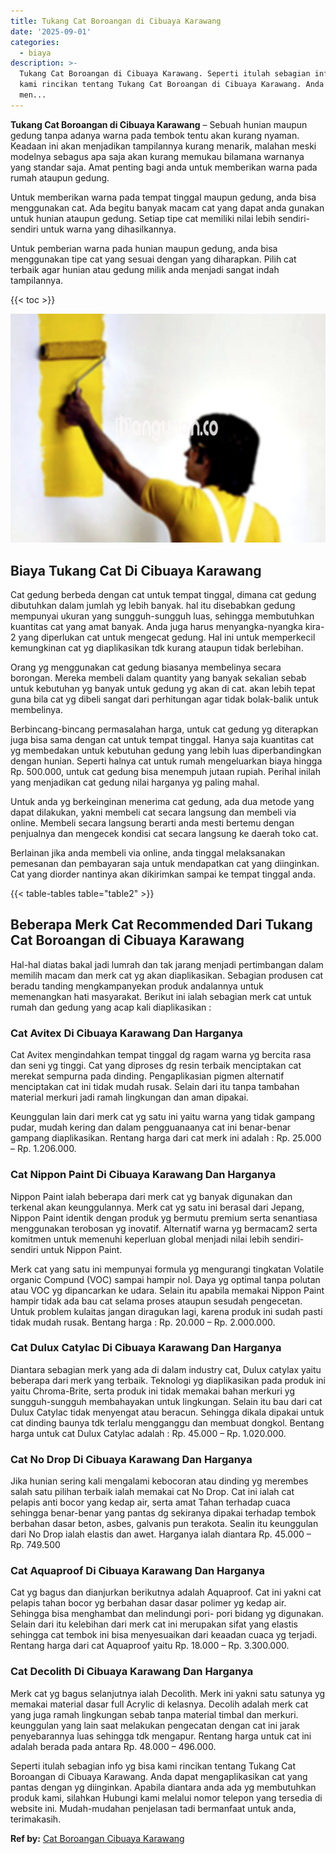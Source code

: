 ```yaml
---
title: Tukang Cat Boroangan di Cibuaya Karawang
date: '2025-09-01'
categories:
  - biaya
description: >-
  Tukang Cat Boroangan di Cibuaya Karawang. Seperti itulah sebagian info yg bisa
  kami rincikan tentang Tukang Cat Boroangan di Cibuaya Karawang. Anda dapat
  men...
---
```


**Tukang Cat Boroangan di Cibuaya Karawang** – Sebuah hunian maupun gedung tanpa adanya warna pada tembok tentu akan kurang nyaman. Keadaan ini akan menjadikan tampilannya kurang menarik, malahan meski modelnya sebagus apa saja akan kurang memukau bilamana warnanya yang standar saja. Amat penting bagi anda untuk memberikan warna pada rumah ataupun gedung.

Untuk memberikan warna pada tempat tinggal maupun gedung, anda bisa menggunakan cat. Ada begitu banyak macam cat yang dapat anda gunakan untuk hunian ataupun gedung. Setiap tipe cat memiliki nilai lebih sendiri-sendiri untuk warna yang dihasilkannya.

Untuk pemberian warna pada hunian maupun gedung, anda bisa menggunakan tipe cat yang sesuai dengan yang diharapkan. Pilih cat terbaik agar hunian atau gedung milik anda menjadi sangat indah tampilannya.

{{< toc >}}

![Tukang Cat Boroangan di Cibuaya Karawang](/images/jasa-cat-murah20.png)

## Biaya Tukang Cat Di Cibuaya Karawang

Cat gedung berbeda dengan cat untuk tempat tinggal, dimana cat gedung dibutuhkan dalam jumlah yg lebih banyak. hal itu disebabkan gedung mempunyai ukuran yang sungguh-sungguh luas, sehingga membutuhkan kuantitas cat yang amat banyak. Anda juga harus menyangka-nyangka kira-2 yang diperlukan cat untuk mengecat gedung. Hal ini untuk memperkecil kemungkinan cat yg diaplikasikan tdk kurang ataupun tidak berlebihan.

Orang yg menggunakan cat gedung biasanya membelinya secara borongan. Mereka membeli dalam quantity yang banyak sekalian sebab untuk kebutuhan yg banyak untuk gedung yg akan di cat. akan lebih tepat guna bila cat yg dibeli sangat dari perhitungan agar tidak bolak-balik untuk membelinya.

Berbincang-bincang permasalahan harga, untuk cat gedung yg diterapkan juga bisa sama dengan cat untuk tempat tinggal. Hanya saja kuantitas cat yg membedakan untuk kebutuhan gedung yang lebih luas diperbandingkan dengan hunian. Seperti halnya cat untuk rumah mengeluarkan biaya hingga Rp. 500.000, untuk cat gedung bisa menempuh jutaan rupiah. Perihal inilah yang menjadikan cat gedung nilai harganya yg paling mahal.

Untuk anda yg berkeinginan menerima cat gedung, ada dua metode yang dapat dilakukan, yakni membeli cat secara langsung dan membeli via online. Membeli secara langsung berarti anda mesti bertemu dengan penjualnya dan mengecek kondisi cat secara langsung ke daerah toko cat.

Berlainan jika anda membeli via online, anda tinggal melaksanakan pemesanan dan pembayaran saja untuk mendapatkan cat yang diinginkan. Cat yang diorder nantinya akan dikirimkan sampai ke tempat tinggal anda.

{{< table-tables table="table2" >}}

## Beberapa Merk Cat Recommended Dari Tukang Cat Boroangan di Cibuaya Karawang

Hal-hal diatas bakal jadi lumrah dan tak jarang menjadi pertimbangan dalam memilih macam dan merk cat yg akan diaplikasikan. Sebagian produsen cat beradu tanding mengkampanyekan produk andalannya untuk memenangkan hati masyarakat. Berikut ini ialah sebagian merk cat untuk rumah dan gedung yang acap kali diaplikasikan :

### Cat Avitex Di Cibuaya Karawang Dan Harganya

Cat Avitex mengindahkan tempat tinggal dg ragam warna yg bercita rasa dan seni yg tinggi. Cat yang diproses dg resin terbaik menciptakan cat merekat sempurna pada dinding. Pengaplikasian pigmen alternatif menciptakan cat ini tidak mudah rusak. Selain dari itu tanpa tambahan material merkuri jadi ramah lingkungan dan aman dipakai.

Keunggulan lain dari merk cat yg satu ini yaitu warna yang tidak gampang pudar, mudah kering dan dalam pengguanaanya cat ini benar-benar gampang diaplikasikan. Rentang harga dari cat merk ini adalah : Rp. 25.000 – Rp. 1.206.000.

### Cat Nippon Paint Di Cibuaya Karawang Dan Harganya

Nippon Paint ialah beberapa dari merk cat yg banyak digunakan dan terkenal akan keunggulannya. Merk cat yg satu ini berasal dari Jepang, Nippon Paint identik dengan produk yg bermutu premium serta senantiasa menggunakan terobosan yg inovatif. Alternatif warna yg bermacam2 serta komitmen untuk memenuhi keperluan global menjadi nilai lebih sendiri-sendiri untuk Nippon Paint.

Merk cat yang satu ini mempunyai formula yg mengurangi tingkatan Volatile organic Compund (VOC) sampai hampir nol. Daya yg optimal tanpa polutan atau VOC yg dipancarkan ke udara. Selain itu apabila memakai Nippon Paint hampir tidak ada bau cat selama proses ataupun sesudah pengecetan. Untuk problem kulaitas jangan diragukan lagi, karena produk ini sudah pasti tidak mudah rusak. Bentang harga : Rp. 20.000 – Rp. 2.000.000.

### Cat Dulux Catylac Di Cibuaya Karawang Dan Harganya

Diantara sebagian merk yang ada di dalam industry cat, Dulux catylax yaitu beberapa dari merk yang terbaik. Teknologi yg diaplikasikan pada produk ini yaitu Chroma-Brite, serta produk ini tidak memakai bahan merkuri yg sungguh-sungguh membahayakan untuk lingkungan. Selain itu bau dari cat Dulux Catylac tidak menyengat atau beracun. Sehingga dikala dipakai untuk cat dinding baunya tdk terlalu mengganggu dan membuat dongkol. Bentang harga untuk cat Dulux Catylac adalah : Rp. 45.000 – Rp. 1.020.000.

### Cat No Drop Di Cibuaya Karawang Dan Harganya

Jika hunian sering kali mengalami kebocoran atau dinding yg merembes salah satu pilihan terbaik ialah memakai cat No Drop. Cat ini ialah cat pelapis anti bocor yang kedap air, serta amat Tahan terhadap cuaca sehingga benar-benar yang pantas dg sekiranya dipakai terhadap tembok berbahan dasar beton, asbes, galvanis pun terakota. Sealin itu keunggulan dari No Drop ialah elastis dan awet. Harganya ialah diantara Rp. 45.000 – Rp. 749.500

### Cat Aquaproof Di Cibuaya Karawang Dan Harganya

Cat yg bagus dan dianjurkan berikutnya adalah Aquaproof. Cat ini yakni cat pelapis tahan bocor yg berbahan dasar dasar polimer yg kedap air. Sehingga bisa menghambat dan melindungi pori- pori bidang yg digunakan. Selain dari itu kelebihan dari merk cat ini merupakan sifat yang elastis sehingga cat tembok ini bisa menyesuaikan dari keaadan cuaca yg terjadi. Rentang harga dari cat Aquaproof yaitu Rp. 18.000 – Rp. 3.300.000.

### Cat Decolith Di Cibuaya Karawang Dan Harganya

Merk cat yg bagus selanjutnya ialah Decolith. Merk ini yakni satu satunya yg memakai material dasar full Acrylic di kelasnya. Decolih adalah merk cat yang juga ramah lingkungan sebab tanpa material timbal dan merkuri. keunggulan yang lain saat melakukan pengecatan dengan cat ini jarak penyebarannya luas sehingga tdk mengapur. Rentang harga untuk cat ini adalah berada pada antara Rp. 48.000 – 496.000.

Seperti itulah sebagian info yg bisa kami rincikan tentang Tukang Cat Boroangan di Cibuaya Karawang. Anda dapat mengaplikasikan cat yang pantas dengan yg diinginkan. Apabila diantara anda ada yg membutuhkan produk kami, silahkan Hubungi kami melalui nomor telepon yang tersedia di website ini. Mudah-mudahan penjelasan tadi bermanfaat untuk anda, terimakasih.

**Ref by:** [Cat Boroangan Cibuaya Karawang](https://id.wikipedia.org/wiki/Cat)
